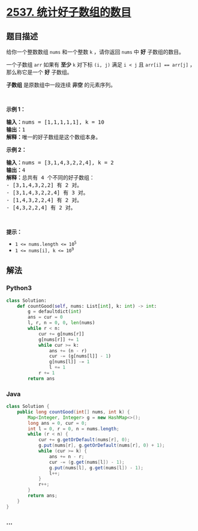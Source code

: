 # [2537. 统计好子数组的数目](https://leetcode-cn.com/problems/count-the-number-of-good-subarrays)



## 题目描述

<!-- 这里写题目描述 -->

<p>给你一个整数数组 <code>nums</code>&nbsp;和一个整数 <code>k</code>&nbsp;，请你返回 <code>nums</code>&nbsp;中 <strong>好</strong>&nbsp;子数组的数目。</p>

<p>一个子数组 <code>arr</code>&nbsp;如果有 <strong>至少</strong>&nbsp;<code>k</code>&nbsp;对下标 <code>(i, j)</code>&nbsp;满足 <code>i &lt; j</code>&nbsp;且 <code>arr[i] == arr[j]</code>&nbsp;，那么称它是一个 <strong>好</strong>&nbsp;子数组。</p>

<p><strong>子数组</strong>&nbsp;是原数组中一段连续 <strong>非空</strong>&nbsp;的元素序列。</p>

<p>&nbsp;</p>

<p><strong>示例 1：</strong></p>

<pre><b>输入：</b>nums = [1,1,1,1,1], k = 10
<b>输出：</b>1
<b>解释：</b>唯一的好子数组是这个数组本身。
</pre>

<p><strong>示例 2：</strong></p>

<pre><b>输入：</b>nums = [3,1,4,3,2,2,4], k = 2
<b>输出：</b>4
<b>解释：</b>总共有 4 个不同的好子数组：
- [3,1,4,3,2,2] 有 2 对。
- [3,1,4,3,2,2,4] 有 3 对。
- [1,4,3,2,2,4] 有 2 对。
- [4,3,2,2,4] 有 2 对。
</pre>

<p>&nbsp;</p>

<p><strong>提示：</strong></p>

<ul>
	<li><code>1 &lt;= nums.length &lt;= 10<sup>5</sup></code></li>
	<li><code>1 &lt;= nums[i], k &lt;= 10<sup>9</sup></code></li>
</ul>


## 解法

<!-- 这里可写通用的实现逻辑 -->

<!-- tabs:start -->

### **Python3**

<!-- 这里可写当前语言的特殊实现逻辑 -->

```python
class Solution:
    def countGood(self, nums: List[int], k: int) -> int:
        g = defaultdict(int)
        ans = cur = 0
        l, r, n = 0, 0, len(nums)
        while r < n:
            cur += g[nums[r]]
            g[nums[r]] += 1
            while cur >= k:
                ans += (n - r)
                cur -= (g[nums[l]] - 1)
                g[nums[l]] -= 1
                l += 1
            r += 1
        return ans
```

### **Java**

<!-- 这里可写当前语言的特殊实现逻辑 -->

```java
class Solution {
    public long countGood(int[] nums, int k) {
        Map<Integer, Integer> g = new HashMap<>();
        long ans = 0, cur = 0;
        int l = 0, r = 0, n = nums.length;
        while (r < n) {
            cur += g.getOrDefault(nums[r], 0);
            g.put(nums[r], g.getOrDefault(nums[r], 0) + 1);
            while (cur >= k) {
                ans += n - r;
                cur -= (g.get(nums[l]) - 1);
                g.put(nums[l], g.get(nums[l]) - 1);
                l++;
            }
            r++;
        }
        return ans;
    }
}
```

### **...**

```

```

<!-- tabs:end -->
